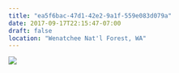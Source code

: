 ```yaml
---
title: "ea5f6bac-47d1-42e2-9a1f-559e083d079a"
date: 2017-09-17T22:15:47-07:00
draft: false
location: "Wenatchee Nat'l Forest, WA"
---
```


![](https://d17enza3bfujl8.cloudfront.net/DSCF8442.jpg)

